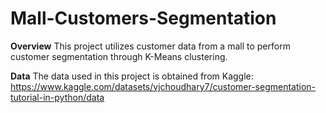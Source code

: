 # Mall-Customers-Segmentation

**Overview**
This project utilizes customer data from a mall to perform customer segmentation through K-Means clustering.

**Data**
The data used in this project is obtained from Kaggle: https://www.kaggle.com/datasets/vjchoudhary7/customer-segmentation-tutorial-in-python/data
